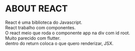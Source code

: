 # ABOUT REACT

React é uma biblioteca do Javascript.  
React trabalho com componentes.  
O react meio que roda o componente app na div com id root.  
Muito parecido com flutter.  
dentro do return coloca o que quero renderizar, JSX.  

